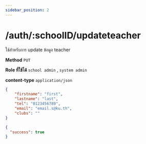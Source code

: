```yaml
---
sidebar_position: 2
---
```


# /auth/:schoolID/updateteacher


ใช้สำหรับการ update ข้อมูล teacher

**Method** `PUT`

**Role ที่ใช้ได้** `school admin` , `system admin`

**content-type** `application/json`

```json title="Request"
{
    "firstname": "first",
    "lastname": "last",
    "tel": "0123456789",
    "email": "email.s@ku.th",
    "clubs": ""
}
```

```json title="Response"
{
  "success": true
}
```